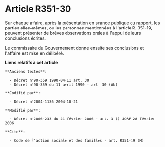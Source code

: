 # Article R351-30

Sur chaque affaire, après la présentation en séance publique du rapport, les parties elles-mêmes, ou les personnes
mentionnées à l'article R. 351-19, peuvent présenter de brèves observations orales à l'appui de leurs conclusions écrites.

Le commissaire du Gouvernement donne ensuite ses conclusions et l'affaire est mise en délibéré.

**Liens relatifs à cet article**

	**Anciens textes**:

	  - Décret n°90-359 1990-04-11 art. 30
	  - Décret n°90-359 du 11 avril 1990 - art. 30 (Ab)

	**Codifié par**:

	  - Décret n°2004-1136 2004-10-21

	**Modifié par**:

	  - Décret n°2006-233 du 21 février 2006 - art. 3 () JORF 28 février 2006

	**Cite**:

	  - Code de l'action sociale et des familles - art. R351-19 (M)
